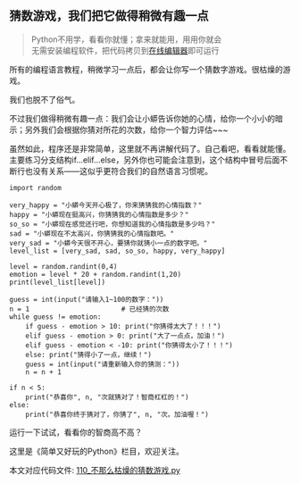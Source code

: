 ## 猜数游戏，我们把它做得稍微有趣一点

> Python不用学，看看你就懂；拿来就能用，用用你就会     
> 无需安装编程软件，把代码拷贝到[在线编辑器](https://www.programiz.com/python-programming/online-compiler)即可运行

所有的编程语言教程，稍微学习一点后，都会让你写一个猜数字游戏。很枯燥的游戏。

我们也脱不了俗气。

不过我们做得稍微有趣一点：我们会让小蟒告诉你她的心情，给你一个小小的暗示；另外我们会根据你猜对所花的次数，给你一个智力评估~~~

虽然如此，程序还是非常简单，这里就不再讲解代码了。自己看吧，看看就能懂。主要练习分支结构if...elif...else，另外你也可能会注意到，这个结构中冒号后面不断行也没有关系——这似乎更符合我们的自然语言习惯呢。

```
import random

very_happy = "小蟒今天开心极了，你来猜猜我的心情指数？"
happy = "小蟒现在挺高兴，你猜猜我的心情指数是多少？"
so_so = "小蟒现在感觉还行吧，你想知道我的心情指数是多少吗？"
sad = "小蟒现在不太高兴，你猜猜我的心情指数吧。"
very_sad = "小蟒今天很不开心，要猜你就猜小一点的数字吧。"
level_list = [very_sad, sad, so_so, happy, very_happy]

level = random.randint(0,4)
emotion = level * 20 + random.randint(1,20)
print(level_list[level])

guess = int(input("请输入1~100的数字："))
n = 1                       # 已经猜的次数
while guess != emotion:
    if guess - emotion > 10: print("你猜得太大了！！！")
    elif guess - emotion > 0: print("大了一点点，加油！")
    elif guess - emotion < -10: print("你猜得太小了！！！")
    else: print("猜得小了一点，继续！")
    guess = int(input("请重新输入你的猜测："))
    n = n + 1
    
if n < 5: 
    print("恭喜你", n, "次就猜对了！智商杠杠的！")
else: 
    print("恭喜你终于猜对了，你猜了", n, "次。加油喔！")
```

运行一下试试，看看你的智商高不高？

这里是《简单又好玩的Python》栏目，欢迎关注。

本文对应代码文件: [110_不那么枯燥的猜数游戏.py](../代码文件/110_不那么枯燥的猜数游戏.py)

